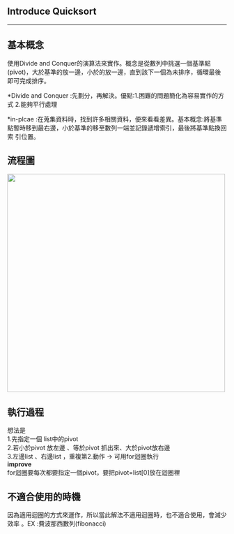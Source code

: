 ## Introduce Quicksort
-------------------------
## 基本概念
使用Divide and Conquer的演算法來實作。概念是從數列中挑選一個基準點(pivot)，大於基準的放一邊，小於的放一邊，直到該下一個為未排序，循環最後即可完成排序。

*Divide and Conquer :先劃分，再解決。優點:1.困難的問題簡化為容易實作的方式
                                         2.能夠平行處理
        
*in-plcae :在蒐集資料時，找到許多相關資料，便來看看差異。基本概念:將基準點暫時移到最右邊，小於基準的移至數列一端並記錄遞增索引，最後將基準點換回索 
                                                              引位置。
                                                        
## 流程圖
<img src="https://github.com/weberliao/Data-structure-and-Algorithm/blob/README.md/asd.jpg" height='500' weight='350'>

## 執行過程
想法是                    
1.先指定一個 list中的pivot                                                                            
2.若小於pivot 放左邊 、等於pivot 抓出來、大於pivot放右邊                                            
3.左邊list 、右邊list ，重複第2.動作 → 可用for迴圈執行                                    
**improve**                                       
for迴圈要每次都要指定一個pivot，要把pivot=list[0]放在迴圈裡


## 不適合使用的時機
因為適用迴圈的方式來運作，所以當此解法不適用迴圈時，也不適合使用，會減少效率 。EX :費波那西數列(fibonacci)



